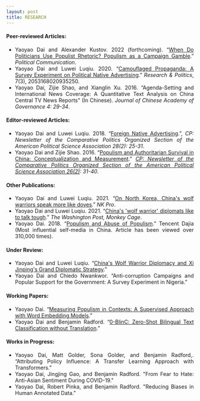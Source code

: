 ```yaml
---
layout: post
title: RESEARCH
---
```


<h4> Peer-reviewed Articles: </h4>

<ul align='justify'>
  <li>Yaoyao Dai and Alexander Kustov. 2022 (forthcoming). “<a href="/files/DaiKustov2022.pdf">When Do Politicians Use Populist Rhetoric? Populism as a Campaign Gamble</a>.” <i>Political Communication</i>. </li>
  <li>Yaoyao Dai and Luwei Luqiu. 2020. “<a href="https://journals.sagepub.com/doi/full/10.1177/2053168020935250">Camouflaged Propaganda: A Survey Experiment on Political Native Advertising</a>.” <i>Research & Politics</i>, 7(3), 2053168020935250. </li>
  <li>Yaoyao Dai, Zijie Shao, and Xianglin Xu. 2016. “Agenda-Setting and International News Coverage: A Quantitative Text Analysis on China Central TV News Reports” (In Chinese). <i>Journal of Chinese Academy of Governance 4: 29-34</i>. </li>
</ul>

<h4> Editor-reviewed Articles: </h4>

<ul align='justify'>
  <li>Yaoyao Dai and Luwei Luqiu. 2018.  “<a href="http://comparativenewsletter.com/files/archived_newsletters/2018_fall.pdf">Foreign Native Advertising</a>.”, <i>CP: Newsletter of the Comparative Politics Organized Section of the American Political Science Association 28(2): 25-31</i>.</li>
  <li>Yaoyao Dai and Zijie Shao. 2016. “<a href="/files/Dai_CPnewsletter2016.pdf">Populism and Authoritarian Survival in China: Conceptualization and Measurement</a>.” <i><a href="http://comparativenewsletter.com/files/archived_newsletters/fall_2016.pdf">CP: Newsletter of the Comparative Politics Organized Section of the American Political Science Association 26(2)</a>: 31-40</i>. </li>
</ul>

<h4> Other Publications: </h4>

<ul align='justify'>
  <li>Yaoyao Dai and Luwei Luqiu. 2021. “<a href="https://www.nknews.org/pro/on-north-korea-chinas-wolf-warriors-speak-more-like-doves/">On North Korea, China's wolf warriors speak more like doves</a>.” <i>NK Pro</i>. </li>
  <li>Yaoyao Dai and Luwei Luqiu. 2021. “<a href="https://www.washingtonpost.com/politics/2021/05/12/chinas-wolf-warrior-diplomats-like-talk-tough">China's 'wolf warrior' diplomats like to talk tough</a>.” <i>The Washington Post, Monkey Cage</i>. </li>
  <li>Yaoyao Dai. 2018. “<a href="https://dajia.qq.com/original/owl/dyy180420.html">Populism and Abuse of Populism</a>.” Tencent Dajia (Most influential self-media in China. Article has been viewed over 310,000 times). </li>
</ul>

<h4> Under Review: </h4>

<ul align='justify'>
  <li>Yaoyao Dai and Luwei Luqiu. “<a href="/files/Dai_Luqiu_WolfWarrior2021.pdf">China's Wolf Warrior Diplomacy and Xi Jinping's Grand Diplomatic Strategy</a>.” </li>
  <li>Yaoyao Dai and Chiedo Nwankwor. “Anti-corruption Campaigns and Popular Support for the Government: A Survey Experiment in Nigeria.”</li>
</ul>

<h4> Working Papers: </h4>

<ul align='justify'>
  <li>Yaoyao Dai. “<a href="/files/Dai_Populism.pdf">Measuring Populism in Contexts: A Supervised Approach with Word Embedding Models</a>.” </li>
  <li>Yaoyao Dai and Benjamin Radford. “<a href="/files/Dai_0BlinC.pdf">0-BlinC: Zero-Shot Bilingual Text Classification without Translation</a>.” </li>
</ul>

<h4> Works in Progress: </h4>

<ul align='justify'>
  <li>Yaoyao Dai, Matt Golder, Sona Golder, and Benjamin Radford,. “Attributing Policy Influence: A Transfer Learning Approach with Transformers.”</li>
  <li>Yaoyao Dai, Jingjing Gao, and Benjamin Radford. "From Fear to Hate: Anti-Asian Sentiment During COVID-19."</li>
  <li>Yaoyao Dai, Robert Pinka, and Benjamin Radford. "Reducing Biases in Human Annotated Data."</li>
</ul>
